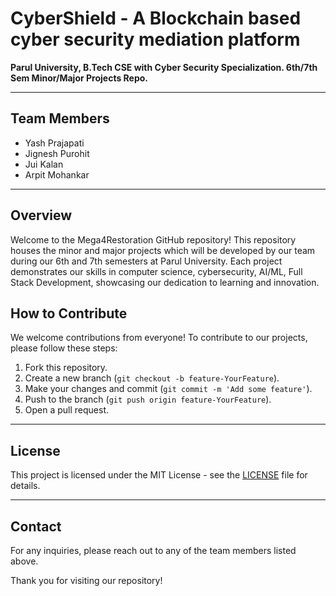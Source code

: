 # CyberShield - A Blockchain based cyber security mediation platform

**Parul University, B.Tech CSE with Cyber Security Specialization. 6th/7th Sem Minor/Major Projects Repo.**

---

## Team Members
- Yash Prajapati
- Jignesh Purohit
- Jui Kalan
- Arpit Mohankar

---

## Overview

Welcome to the Mega4Restoration GitHub repository! This repository houses the minor and major projects which will be developed by our team during our 6th and 7th semesters at Parul University. Each project demonstrates our skills in computer science, cybersecurity, AI/ML, Full Stack Development, showcasing our dedication to learning and innovation.

## How to Contribute

We welcome contributions from everyone! To contribute to our projects, please follow these steps:

1. Fork this repository.
2. Create a new branch (`git checkout -b feature-YourFeature`).
3. Make your changes and commit (`git commit -m 'Add some feature'`).
4. Push to the branch (`git push origin feature-YourFeature`).
5. Open a pull request.

---

## License

This project is licensed under the MIT License - see the [LICENSE](LICENSE) file for details.

---

## Contact

For any inquiries, please reach out to any of the team members listed above.

Thank you for visiting our repository!
